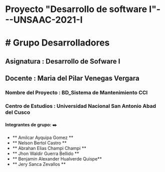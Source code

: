 # Proyecto "Desarrollo de software I"---UNSAAC-2021-I
# # Grupo Desarrolladores 
## Asignatura : Desarrollo de Sofware I
## Docente : Maria del Pilar Venegas Vergara
### Nombre del Proyecto : BD_Sistema de Mantenimiento CCI  
### Centro de Estudios : Universidad Nacional San Antonio Abad del Cusco 
####  Integrantes de grupo: ✒️
- ** Amilcar Ayquipa Gomez  **
- ** Nelson Bertol Castro  **
- ** Abrahan Elias Champi Champi **
- ** Jhon Waldir Guerra Bellido **
- ** Benjamin Alexander Hualverde Quispe**
- ** Jery Sanca Zevallos **
